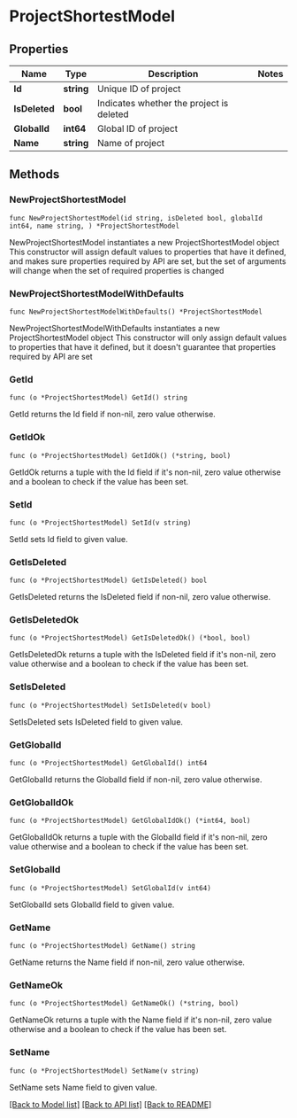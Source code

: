 # ProjectShortestModel

## Properties

Name | Type | Description | Notes
------------ | ------------- | ------------- | -------------
**Id** | **string** | Unique ID of project | 
**IsDeleted** | **bool** | Indicates whether the project is deleted | 
**GlobalId** | **int64** | Global ID of project | 
**Name** | **string** | Name of project | 

## Methods

### NewProjectShortestModel

`func NewProjectShortestModel(id string, isDeleted bool, globalId int64, name string, ) *ProjectShortestModel`

NewProjectShortestModel instantiates a new ProjectShortestModel object
This constructor will assign default values to properties that have it defined,
and makes sure properties required by API are set, but the set of arguments
will change when the set of required properties is changed

### NewProjectShortestModelWithDefaults

`func NewProjectShortestModelWithDefaults() *ProjectShortestModel`

NewProjectShortestModelWithDefaults instantiates a new ProjectShortestModel object
This constructor will only assign default values to properties that have it defined,
but it doesn't guarantee that properties required by API are set

### GetId

`func (o *ProjectShortestModel) GetId() string`

GetId returns the Id field if non-nil, zero value otherwise.

### GetIdOk

`func (o *ProjectShortestModel) GetIdOk() (*string, bool)`

GetIdOk returns a tuple with the Id field if it's non-nil, zero value otherwise
and a boolean to check if the value has been set.

### SetId

`func (o *ProjectShortestModel) SetId(v string)`

SetId sets Id field to given value.


### GetIsDeleted

`func (o *ProjectShortestModel) GetIsDeleted() bool`

GetIsDeleted returns the IsDeleted field if non-nil, zero value otherwise.

### GetIsDeletedOk

`func (o *ProjectShortestModel) GetIsDeletedOk() (*bool, bool)`

GetIsDeletedOk returns a tuple with the IsDeleted field if it's non-nil, zero value otherwise
and a boolean to check if the value has been set.

### SetIsDeleted

`func (o *ProjectShortestModel) SetIsDeleted(v bool)`

SetIsDeleted sets IsDeleted field to given value.


### GetGlobalId

`func (o *ProjectShortestModel) GetGlobalId() int64`

GetGlobalId returns the GlobalId field if non-nil, zero value otherwise.

### GetGlobalIdOk

`func (o *ProjectShortestModel) GetGlobalIdOk() (*int64, bool)`

GetGlobalIdOk returns a tuple with the GlobalId field if it's non-nil, zero value otherwise
and a boolean to check if the value has been set.

### SetGlobalId

`func (o *ProjectShortestModel) SetGlobalId(v int64)`

SetGlobalId sets GlobalId field to given value.


### GetName

`func (o *ProjectShortestModel) GetName() string`

GetName returns the Name field if non-nil, zero value otherwise.

### GetNameOk

`func (o *ProjectShortestModel) GetNameOk() (*string, bool)`

GetNameOk returns a tuple with the Name field if it's non-nil, zero value otherwise
and a boolean to check if the value has been set.

### SetName

`func (o *ProjectShortestModel) SetName(v string)`

SetName sets Name field to given value.



[[Back to Model list]](../README.md#documentation-for-models) [[Back to API list]](../README.md#documentation-for-api-endpoints) [[Back to README]](../README.md)


